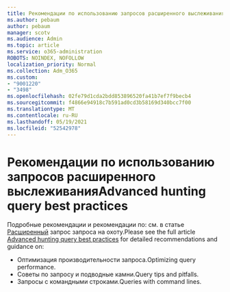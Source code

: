 ```yaml
---
title: Рекомендации по использованию запросов расширенного выслеживания
ms.author: pebaum
author: pebaum
manager: scotv
ms.audience: Admin
ms.topic: article
ms.service: o365-administration
ROBOTS: NOINDEX, NOFOLLOW
localization_priority: Normal
ms.collection: Adm_O365
ms.custom:
- "9001220"
- "3498"
ms.openlocfilehash: 02fe79d1cda2bdd853896520fa41b7ef7f9becb4
ms.sourcegitcommit: f4866e94918c7b591ad0cd3b58169d340bcc7f00
ms.translationtype: MT
ms.contentlocale: ru-RU
ms.lasthandoff: 05/19/2021
ms.locfileid: "52542978"
---
```

# <a name="advanced-hunting-query-best-practices"></a><span data-ttu-id="b6d52-102">Рекомендации по использованию запросов расширенного выслеживания</span><span class="sxs-lookup"><span data-stu-id="b6d52-102">Advanced hunting query best practices</span></span>

<span data-ttu-id="b6d52-103">Подробные рекомендации и рекомендации по: см. в статье [Расширенный](/windows/security/threat-protection/microsoft-defender-atp/advanced-hunting-best-practices#optimize-query-performance) запрос запроса на охоту.</span><span class="sxs-lookup"><span data-stu-id="b6d52-103">Please see the full article [Advanced hunting query best practices](/windows/security/threat-protection/microsoft-defender-atp/advanced-hunting-best-practices#optimize-query-performance) for detailed recommendations and guidance on:</span></span>
- <span data-ttu-id="b6d52-104">Оптимизация производительности запроса.</span><span class="sxs-lookup"><span data-stu-id="b6d52-104">Optimizing query performance.</span></span>
- <span data-ttu-id="b6d52-105">Советы по запросу и подводные камни.</span><span class="sxs-lookup"><span data-stu-id="b6d52-105">Query tips and pitfalls.</span></span>
- <span data-ttu-id="b6d52-106">Запросы с командными строками.</span><span class="sxs-lookup"><span data-stu-id="b6d52-106">Queries with command lines.</span></span>


